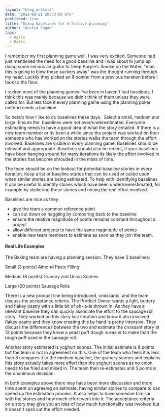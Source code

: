 ```yaml
---
layout: "blog_article"
date: "2011-08-21 20:33:00 UTC"
published: true
title: "Using baselines for effective planning"
author: "Austin Fagan"
tags:
  - Agile
  - Rails
---
```


<p>I remember my first planning game well. I was very excited. Someone had just mentioned the need for a good bassline and I was about to jump up doing some serious air guitar to Deep Purple&#39;s Smoke on the Water, &quot;man this is going to blow these suckers away&quot; was the thought running through my head. Luckily they picked an 8 pointer from a previous iteration before I took to the floor.</p>
<p>I reckon most of the planning games I&#39;ve been in haven&#39;t had baselines. I think this was mainly because we didn&#39;t think of them unless they were called for. But lets face it every planning game using the planning poker method needs a baseline.</p>
<p>So here&#39;s how I like to do baselines these days. &nbsp;Select a small, medium and large. Ensure the &nbsp;baselines were not over/underestimated. Everyone estimating needs to have a good idea of what the story entailed. If there is a new team member or its been a while since the project was worked on then someone who has worked on the stories walks the team through the effort involved. Baselines are visible in every planning game. Baselines should be relevant and appropriate. Baselines should also be recent, if your baselines have been hanging around for many iterations its likely the effort involved in the stories has become shrouded in the mists of time.&nbsp;</p>
<p>The team should be on the lookout for potential baseline stories in every iteration. Keep a list of baseline stories that can be used or called upon when similar stories are being estimated. To help with identifying baselines it can be useful to identify stories which have been under/overestimated, for example by stickering those stories and noting the real effort involved.&nbsp;</p>
<p>Baselines are nice as they:</p>
<ul>
<li>give the team a common reference point</li>
<li>can cut down on haggling by comparing back to the baseline</li>
<li>ensure the relative magnitude of points remains constant throughout a project</li>
<li>allow different projects to have the same magnitude of points</li>
<li>enable new team members to estimate as soon as they join the team.</li>
</ul>
<h4>Real Life Examples</h4>
<p>The Baking team are having a planning session. They have 3 baselines:</p>
<p>Small (3 points) Almond Paste Filling</p>
<p>Medium (8 points) Granary and Onion Scones</p>
<p>Large (20 points) Sausage Rolls</p>
<p>There is a new product line being introduced, croissants, and the team discuss the acceptance criteria. The Product Owner wants a light, buttery and flakey pastry with a little bit of oh-la-la thrown in. As they have a relevant baseline they can quickly associate the effort to the sausage roll story. They worked on this story last iteration and know it also involved flakey pastry and they know creating this by hand is pretty intensive. They discuss the differences between the two and estimate the croissant story at 13 points because they know a yeast puff dough is easier to make than the rough puff used in the sausage roll.&nbsp;</p>
<p>Another story estimated is yoghurt scones. The initial estimate is 8 points but the team is not in agreement on this. One of the team who feels it is less than 8 compares it to the medium baseline, the granary scones and explains this story actually takes more effort than the yoghurt scones as no onion needs to be fried and mixed in. The team then re-estimates and 5 points is the unanimous decision.&nbsp;</p>
<p>In both examples above there may have been more discussion and more time spent on agreeing an estimate, having similar stories to compare to can speed up the estimation process. It also helps to have someone familiar with the stories and how much effort went into it. The acceptance criteria on a story may give you an idea of how much functionality was involved but it doesn&#39;t spell out the effort needed.</p>

